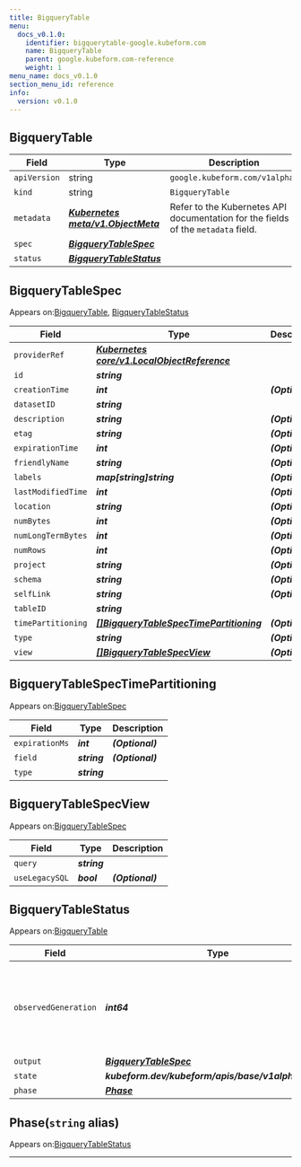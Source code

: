 ```yaml
---
title: BigqueryTable
menu:
  docs_v0.1.0:
    identifier: bigquerytable-google.kubeform.com
    name: BigqueryTable
    parent: google.kubeform.com-reference
    weight: 1
menu_name: docs_v0.1.0
section_menu_id: reference
info:
  version: v0.1.0
---
```


## BigqueryTable
| Field | Type | Description |
| ------ | ----- | ----------- |
| `apiVersion` | string | `google.kubeform.com/v1alpha1` |
|    `kind` | string | `BigqueryTable` |
| `metadata` | ***[Kubernetes meta/v1.ObjectMeta](https://kubernetes.io/docs/reference/generated/kubernetes-api/v1.13/#objectmeta-v1-meta)***|Refer to the Kubernetes API documentation for the fields of the `metadata` field.|
| `spec` | ***[BigqueryTableSpec](#bigquerytablespec)***||
| `status` | ***[BigqueryTableStatus](#bigquerytablestatus)***||
## BigqueryTableSpec

Appears on:[BigqueryTable](#bigquerytable), [BigqueryTableStatus](#bigquerytablestatus)

| Field | Type | Description |
| ------ | ----- | ----------- |
| `providerRef` | ***[Kubernetes core/v1.LocalObjectReference](https://kubernetes.io/docs/reference/generated/kubernetes-api/v1.13/#localobjectreference-v1-core)***||
| `id` | ***string***||
| `creationTime` | ***int***| ***(Optional)*** |
| `datasetID` | ***string***||
| `description` | ***string***| ***(Optional)*** |
| `etag` | ***string***| ***(Optional)*** |
| `expirationTime` | ***int***| ***(Optional)*** |
| `friendlyName` | ***string***| ***(Optional)*** |
| `labels` | ***map[string]string***| ***(Optional)*** |
| `lastModifiedTime` | ***int***| ***(Optional)*** |
| `location` | ***string***| ***(Optional)*** |
| `numBytes` | ***int***| ***(Optional)*** |
| `numLongTermBytes` | ***int***| ***(Optional)*** |
| `numRows` | ***int***| ***(Optional)*** |
| `project` | ***string***| ***(Optional)*** |
| `schema` | ***string***| ***(Optional)*** |
| `selfLink` | ***string***| ***(Optional)*** |
| `tableID` | ***string***||
| `timePartitioning` | ***[[]BigqueryTableSpecTimePartitioning](#bigquerytablespectimepartitioning)***| ***(Optional)*** |
| `type` | ***string***| ***(Optional)*** |
| `view` | ***[[]BigqueryTableSpecView](#bigquerytablespecview)***| ***(Optional)*** |
## BigqueryTableSpecTimePartitioning

Appears on:[BigqueryTableSpec](#bigquerytablespec)

| Field | Type | Description |
| ------ | ----- | ----------- |
| `expirationMs` | ***int***| ***(Optional)*** |
| `field` | ***string***| ***(Optional)*** |
| `type` | ***string***||
## BigqueryTableSpecView

Appears on:[BigqueryTableSpec](#bigquerytablespec)

| Field | Type | Description |
| ------ | ----- | ----------- |
| `query` | ***string***||
| `useLegacySQL` | ***bool***| ***(Optional)*** |
## BigqueryTableStatus

Appears on:[BigqueryTable](#bigquerytable)

| Field | Type | Description |
| ------ | ----- | ----------- |
| `observedGeneration` | ***int64***| ***(Optional)*** Resource generation, which is updated on mutation by the API Server.|
| `output` | ***[BigqueryTableSpec](#bigquerytablespec)***| ***(Optional)*** |
| `state` | ***kubeform.dev/kubeform/apis/base/v1alpha1.State***| ***(Optional)*** |
| `phase` | ***[Phase](#phase)***| ***(Optional)*** |
## Phase(`string` alias)

Appears on:[BigqueryTableStatus](#bigquerytablestatus)

---
